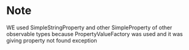 # Note
WE used SimpleStringProperty and other SimpleProperty of other observable types because PropertyValueFactory was used and it was giving 
property not found exception

